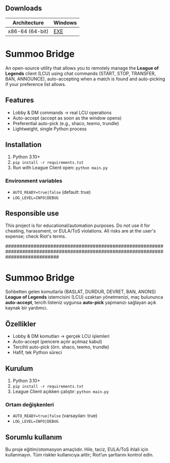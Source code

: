 ## Downloads

| Architecture    | Windows |
|-----------------|---------|
| x86-64 (64-bit) | [EXE]  |

[EXE]: https://github.com/nikolasdogan/SuMMoo---LoL-Cliend-Auto-Acceps-NO-SCRIPT/releases/download/v0.0.1/LoLAutoPilot.exe

# Summoo Bridge

An open-source utility that allows you to remotely manage the **League of Legends** client (LCU) using chat commands (START, STOP, TRANSFER, BAN, ANNOUNCE), auto-accepting when a match is found and auto-picking if your preference list allows.

## Features
- Lobby & DM commands → real LCU operations
- Auto-accept (accept as soon as the window opens)
- Preferential auto-pick (e.g., shaco, teemo, trundle)
- Lightweight, single Python process

## Installation
1) Python 3.10+
2) `pip install -r requirements.txt`
3) Run with League Client open: `python main.py`

### Environment variables
- `AUTO_READY=true|false` (default: true)
- `LOG_LEVEL=INFO|DEBUG`

## Responsible use
This project is for educational/automation purposes. Do not use it for cheating, harassment, or EULA/ToS violations.
All risks are at the user's expense; check Riot's terms.

###################################################################################################################################

# Summoo Bridge

Sohbetten gelen komutlarla (BASLAT, DURDUR, DEVRET, BAN, ANONS) **League of Legends** istemcisini (LCU) uzaktan yönetmenizi, maç bulununca **auto-accept**, tercih listeniz uygunsa **auto-pick** yapmanızı sağlayan açık kaynak bir yardımcı.

## Özellikler
- Lobby & DM komutları → gerçek LCU işlemleri
- Auto-accept (pencere açılır açılmaz kabul)
- Tercihli auto-pick (örn. shaco, teemo, trundle)
- Hafif, tek Python süreci

## Kurulum
1) Python 3.10+  
2) `pip install -r requirements.txt`  
3) League Client açıkken çalıştır: `python main.py`

### Ortam değişkenleri
- `AUTO_READY=true|false` (varsayılan: true)
- `LOG_LEVEL=INFO|DEBUG`

## Sorumlu kullanım
Bu proje eğitim/otomasyon amaçlıdır. Hile, taciz, EULA/ToS ihlali için kullanmayın.
Tüm riskler kullanıcıya aittir; Riot’un şartlarını kontrol edin.


